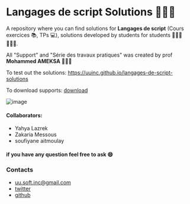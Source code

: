 # Langages de script Solutions 👨🏻‍💻

A repository where you can find solutions for **Langages de script** (Cours exercices 📚, TPs 💻),
solutions developed by students for students 👨🏻‍🎓👩🏻‍🎓.

All "Support" and "Série des travaux pratiques" was created by prof **Mohammed AMEKSA** 👨🏽‍🏫

To test out the solutions: https://uuinc.github.io/langages-de-script-solutions

To download supports: <a href="https://minhaskamal.github.io/DownGit/#/home?url=https://github.com/UUinc/langages-de-script-solutions/tree/main/supports" target="_blank">download</a>

![image](https://user-images.githubusercontent.com/63449913/201174092-f33978b4-1348-44dd-bcb0-dce0d04b440c.png)

#### Collaborators:

-   Yahya Lazrek
-   Zakaria Messous
-   soufiyane aitmoulay

#### if you have any question feel free to ask :smile:

### Contacts

-   uu.soft.inc@gmail.com
-   [twitter](https://twitter.com/yahya_lz)
-   [github](https://github.com/UUinc)
